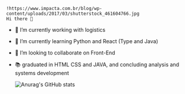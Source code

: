     !https://www.impacta.com.br/blog/wp-content/uploads/2017/03/shutterstock_461604766.jpg
    Hi there 👋


- 🔭 I’m currently working with logistics
- 🌱 I’m currently learning Python and React (Type and Java)
- 👯 I’m looking to collaborate on Front-End
- 📚 graduated in HTML CSS and JAVA, and concluding analysis and systems development

 
    ![Anurag's GitHub stats](https://github-readme-stats.vercel.app/api?username=gabrielsaquette&theme=gruvbox_light&show_icons=true)
